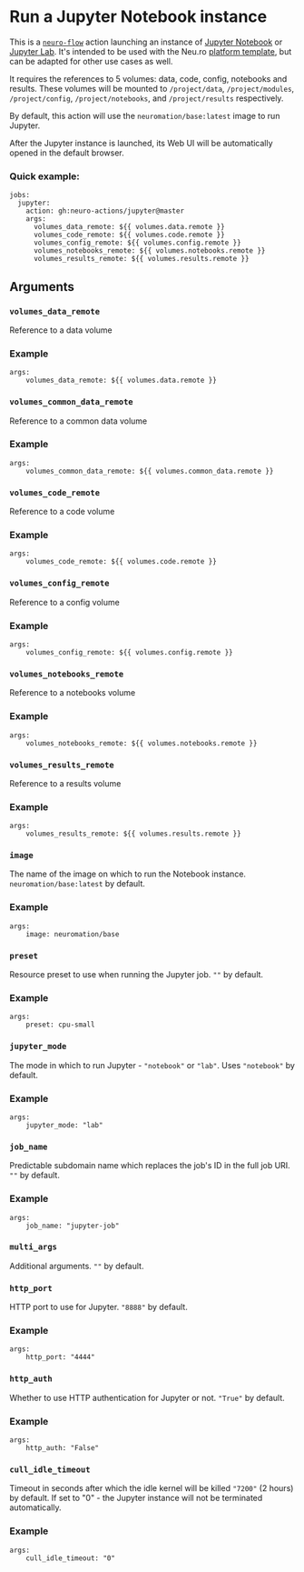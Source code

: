 # Run a Jupyter Notebook instance

This is a [`neuro-flow`](https://github.com/neuro-inc/neuro-flow) action launching an instance of [Jupyter Notebook](https://jupyter-notebook.readthedocs.io/en/stable/) or [Jupyter Lab](https://jupyterlab.readthedocs.io/en/stable/). It's intended to be used with the Neu.ro [platform template](https://github.com/neuro-inc/cookiecutter-neuro-project), but can be adapted for other use cases as well.

It requires the references to 5 volumes: data, code, config, notebooks and results. These volumes will be mounted to `/project/data`, `/project/modules`, `/project/config`, `/project/notebooks`, and `/project/results` respectively.

By default, this action will use the `neuromation/base:latest` image to run Jupyter.

After the Jupyter instance is launched, its Web UI will be automatically opened in the default browser.

### Quick example:

```
jobs:
  jupyter:
    action: gh:neuro-actions/jupyter@master
    args:
      volumes_data_remote: ${{ volumes.data.remote }}
      volumes_code_remote: ${{ volumes.code.remote }}
      volumes_config_remote: ${{ volumes.config.remote }}
      volumes_notebooks_remote: ${{ volumes.notebooks.remote }}
      volumes_results_remote: ${{ volumes.results.remote }}
```

## Arguments

### `volumes_data_remote`

Reference to a data volume

### Example

```
args:
	volumes_data_remote: ${{ volumes.data.remote }}
```

### `volumes_common_data_remote`

Reference to a common data volume

### Example

```
args:
	volumes_common_data_remote: ${{ volumes.common_data.remote }}
```

### `volumes_code_remote`

Reference to a code volume

### Example

```
args:
	volumes_code_remote: ${{ volumes.code.remote }}
```

### `volumes_config_remote`

Reference to a config volume

### Example

```
args:
	volumes_config_remote: ${{ volumes.config.remote }}
```

### `volumes_notebooks_remote`

Reference to a notebooks volume

### Example

```
args:
	volumes_notebooks_remote: ${{ volumes.notebooks.remote }}
```

### `volumes_results_remote`

Reference to a results volume

### Example

```
args:
	volumes_results_remote: ${{ volumes.results.remote }}
```

### `image`

The name of the image on which to run the Notebook instance. `neuromation/base:latest` by default.

### Example

```
args:
    image: neuromation/base
```

### `preset`

Resource preset to use when running the Jupyter job. `""` by default.

### Example

```
args:
    preset: cpu-small
```

### `jupyter_mode`

The mode in which to run Jupyter - `"notebook"` or `"lab"`. Uses `"notebook"` by default.

### Example

```
args:
    jupyter_mode: "lab"
```

### `job_name`

Predictable subdomain name which replaces the job's ID in the full job URI. `""` by default.

### Example

```
args:
	job_name: "jupyter-job"
```

### `multi_args`

Additional arguments. `""` by default.


### `http_port`

HTTP port to use for Jupyter. `"8888"` by default.

### Example

```
args:
    http_port: "4444"
```

### `http_auth`

Whether to use HTTP authentication for Jupyter or not. `"True"` by default.

### Example

```
args:
    http_auth: "False"
```

### `cull_idle_timeout`

Timeout in seconds after which the idle kernel will be killed `"7200"` (2 hours) by default.
If set to "0" - the Jupyter instance will not be terminated automatically.

### Example

```
args:
    cull_idle_timeout: "0"
```
